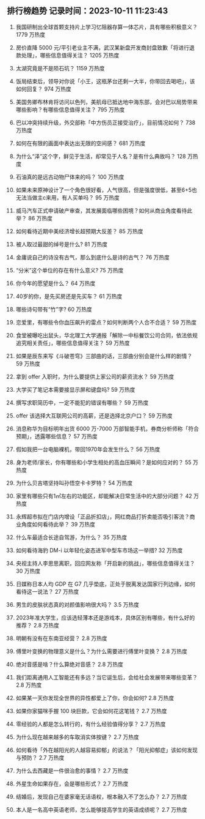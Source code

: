 
## 排行榜趋势 记录时间：2023-10-11 11:23:43
  
  1. 我国研制出全球首颗支持片上学习忆阻器存算一体芯片，具有哪些积极意义？ 1779 万热度
    
  2. 房价直降 5000 元/平引老业主不满，武汉某新盘开发商封盘致歉「将进行退款处理」，哪些信息值得关注？ 1205 万热度
    
  3. 太湖究竟是不是陨石坑？ 1159 万热度
    
  4. 饭局结束后，领导对你说「小王，这瓶茅台还剩一大半，你带回去喝吧」，该如何回复？ 974 万热度
    
  5. 美国务卿布林肯将访问以色列，美航母已抵达地中海东部，会对巴以局势带来哪些影响？有哪些信息值得关注？ 795 万热度
    
  6. 巴以冲突持续升级，外交部称「中方伤员正接受治疗」，目前情况如何？ 738 万热度
    
  7. 如何在有限的画面中表达出无限的空间感？ 681 万热度
    
  8. 为什么“泽”这个字，鲜见于生活，却常见于人名？是有什么典故吗？ 128 万热度
    
  9. 石油真的是远古动物尸体来的吗？ 100 万热度
    
  10. 如果未来原神设计了一个角色很好看，人气很高，但是强度很低，甚至6+5也无法当做主c来用，有人买单吗？ 95 万热度
    
  11. 威马汽车正式申请破产审查，其发展面临哪些困境？如何从商业角度看待此举？ 86 万热度
    
  12. 如何看待近期中美经济增长超预期大反差？ 85 万热度
    
  13. 被人取过最甜的绰号是什么? 81 万热度
    
  14. 金庸说自己的诗没有古气，那么到底什么是诗的古气？ 76 万热度
    
  15. “分米”这个单位的存在有什么意义? 75 万热度
    
  16. 你今年的愿望是什么？ 64 万热度
    
  17. 40岁的你，是先买房还是先买车？ 61 万热度
    
  18. 哪些诗句带有“竹”字? 60 万热度
    
  19. 恋爱里，有哪些令你血压飙升的雷点？如何判断两个人合不合适？ 59 万热度
    
  20. 食堂被曝吃出鼠头，华北理工大学通报「解除一中标餐饮公司合同，依法依规追究相关责任」，哪些信息值得关注？ 59 万热度
    
  21. 如果是辰东来写《斗破苍穹》三部曲的话，三部曲分别会是什么样的剧情？ 59 万热度
    
  22. 拿到 offer 入职时，为什么要提供上家公司的薪资流水？ 59 万热度
    
  23. 大学买了笔记本需要接显示屏和键盘吗? 59 万热度
    
  24. 撰写求职简历中，一定不能犯的错误有哪些？ 59 万热度
    
  25. offer 该选择大互联网公司的高薪，还是选择北京户口？ 59 万热度
    
  26. 消息称华为目标明年出货 6000 万-7000 万部智能手机，券商分析师称「符合预期」，透露哪些信息？ 57 万热度
    
  27. 假如我把一台电脑裸机，带回1970年会发生什么？ 56 万热度
    
  28. 身为老师/家长，你有哪些和小学生相处的高血压瞬间？是如何应对的？ 55 万热度
    
  29. 为什么贝吉塔坚持叫孙悟空卡卡罗特？ 54 万热度
    
  30. 家里有哪些只有1㎡左右的功能区，却能解决日常生活中的大部分问题？ 42 万热度
    
  31. 永辉超市拟在门店内增设「正品折扣店」，网红商品打折卖能否吸引客流？商业角度如何看待此举？ 39 万热度
    
  32. 什么车最适合长途自驾游，为什么？ 35 万热度
    
  33. 如何看待海豹 DM-i 以年轻化姿态进军中型车市场这一举措? 32 万热度
    
  34. 央视主持人李思思离职，回应网友称「开启新的挑战」，哪些信息值得关注？ 30 万热度
    
  35. 日媒称日本人均 GDP 在 G7 几乎垫底，正处于脱离发达国家行列边缘，如何看待这一说法？ 27 万热度
    
  36. 男生的皮肤状态真的对颜值影响很大吗？ 3.5 万热度
    
  37. 2023年准大学生，应该选轻薄本还是游戏本，具体区别有哪些，有什么好的推荐？ 2.8 万热度
    
  38. 明朝有没有在东南亚经营？ 2.8 万热度
    
  39. 傅里叶变换的物理意义是什么？为什么需要进行傅里叶变换？ 2.8 万热度
    
  40. 绝对音感是啥？什么算绝对音感？ 2.8 万热度
    
  41. 我们距离通用人工智能还有多远？当它诞生后，会给社会发展带来哪些变革？ 2.8 万热度
    
  42. 如果某一天你发现全世界的异性都爱上了你，你会如何? 2.8 万热度
    
  43. 如果你家猫咪手握 100 块巨款，它会如何花这笔钱？ 2.7 万热度
    
  44. 零经验的人都是怎么转行的，有什么经验值得分享？ 2.7 万热度
    
  45. 为什么现在越来越多的车取消实体按键？ 2.7 万热度
    
  46. 如何看待「外在越阳光的人越容易抑郁」的说法？「阳光抑郁症」该如何发现与预防？ 2.7 万热度
    
  47. 为什么去西藏是一件很治愈的事情？ 2.7 万热度
    
  48. 外星生命如果存在，会是哪些形式？ 2.7 万热度
    
  49. 结婚后，发现自己在婆家毫无话语权，根本融入不了怎么办？ 2.7 万热度
    
  50. 本人是一名高中英语老师，怎么能够提高学生的英语成绩呢？ 2.7 万热度
    